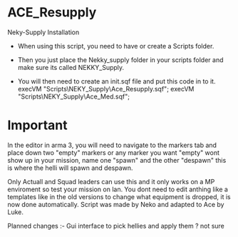 # ACE_Resupply
Neky-Supply Installation
* When using this script, you need to have or create a Scripts folder.

* Then you just place the Nekky_supply folder in your scripts folder and make sure its called NEKKY_Supply.

* You will then need to create an init.sqf file and put this code in to it.
execVM "Scripts\NEKY_Supply\Ace_Resupply.sqf";
execVM "Scripts\NEKY_Supply\Ace_Med.sqf";

# Important
In the editor in arma 3, you will need to navigate to the markers tab and place down two "empty" markers or any marker you want "empty" wont show up in your mission, name one "spawn" and the other "despawn" this is where the helli will spawn and despawn.

Only Actuall and Squad leaders can use this and it only works on a MP enviroment so test your mission on lan. You dont need to edit anthing like a templates like in the old versions to change what equipment is dropped, it is now done automatically.
Script was made by Neko and adapted to Ace by Luke.

Planned changes :-
Gui interface to pick hellies and apply them ? 
not sure 
